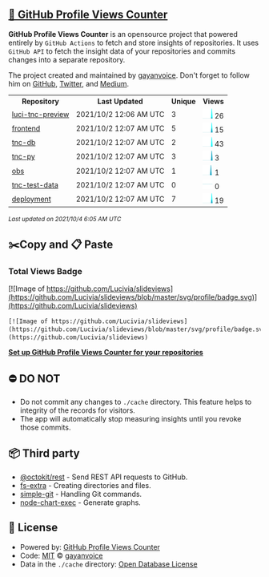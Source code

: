 ## [🚀 GitHub Profile Views Counter](https://github.com/gayanvoice/github-profile-views-counter)
**GitHub Profile Views Counter** is an opensource project that powered entirely by  `GitHub Actions` to fetch and store insights of repositories.
It uses `GitHub API` to fetch the insight data of your repositories and commits changes into a separate repository.

The project created and maintained by [gayanvoice](https://github.com/gayanvoice). Don't forget to follow him on [GitHub](https://github.com/gayanvoice), [Twitter](https://twitter.com/gayanvoice), and [Medium](https://gayanvoice.medium.com/).

<table>
	<tr>
		<th>
			Repository
		</th>
		<th>
			Last Updated
		</th>
		<th>
			Unique
		</th>
		<th>
			Views
		</th>
	</tr>
	<tr>
		<td>
			<a href="https://github.com/Lucivia/slideviews/tree/master/readme/385077368/year.md">
				luci-tnc-preview
			</a>
		</td>
		<td>
			2021/10/2 12:06 AM UTC
		</td>
		<td>
			3
		</td>
		<td>
			<img alt="Response time graph" src="https://github.com/Lucivia/slideviews/raw/master/graph/385077368/small/year.png" height="20"> 26
		</td>
	</tr>
	<tr>
		<td>
			<a href="https://github.com/Lucivia/slideviews/tree/master/readme/167859874/year.md">
				frontend
			</a>
		</td>
		<td>
			2021/10/2 12:07 AM UTC
		</td>
		<td>
			5
		</td>
		<td>
			<img alt="Response time graph" src="https://github.com/Lucivia/slideviews/raw/master/graph/167859874/small/year.png" height="20"> 15
		</td>
	</tr>
	<tr>
		<td>
			<a href="https://github.com/Lucivia/slideviews/tree/master/readme/399678571/year.md">
				tnc-db
			</a>
		</td>
		<td>
			2021/10/2 12:07 AM UTC
		</td>
		<td>
			2
		</td>
		<td>
			<img alt="Response time graph" src="https://github.com/Lucivia/slideviews/raw/master/graph/399678571/small/year.png" height="20"> 43
		</td>
	</tr>
	<tr>
		<td>
			<a href="https://github.com/Lucivia/slideviews/tree/master/readme/123514727/year.md">
				tnc-py
			</a>
		</td>
		<td>
			2021/10/2 12:07 AM UTC
		</td>
		<td>
			3
		</td>
		<td>
			<img alt="Response time graph" src="https://github.com/Lucivia/slideviews/raw/master/graph/123514727/small/year.png" height="20"> 3
		</td>
	</tr>
	<tr>
		<td>
			<a href="https://github.com/Lucivia/slideviews/tree/master/readme/375008507/year.md">
				obs
			</a>
		</td>
		<td>
			2021/10/2 12:07 AM UTC
		</td>
		<td>
			1
		</td>
		<td>
			<img alt="Response time graph" src="https://github.com/Lucivia/slideviews/raw/master/graph/375008507/small/year.png" height="20"> 1
		</td>
	</tr>
	<tr>
		<td>
			<a href="https://github.com/Lucivia/slideviews/tree/master/readme/394657460/year.md">
				tnc-test-data
			</a>
		</td>
		<td>
			2021/10/2 12:07 AM UTC
		</td>
		<td>
			0
		</td>
		<td>
			<img alt="Response time graph" src="https://github.com/Lucivia/slideviews/raw/master/graph/394657460/small/year.png" height="20"> 0
		</td>
	</tr>
	<tr>
		<td>
			<a href="https://github.com/Lucivia/slideviews/tree/master/readme/395047455/year.md">
				deployment
			</a>
		</td>
		<td>
			2021/10/2 12:07 AM UTC
		</td>
		<td>
			7
		</td>
		<td>
			<img alt="Response time graph" src="https://github.com/Lucivia/slideviews/raw/master/graph/395047455/small/year.png" height="20"> 19
		</td>
	</tr>
</table>

<small><i>Last updated on 2021/10/4 6:05 AM UTC</i></small>

## ✂️Copy and 📋 Paste
### Total Views Badge
[![Image of https://github.com/Lucivia/slideviews](https://github.com/Lucivia/slideviews/blob/master/svg/profile/badge.svg)](https://github.com/Lucivia/slideviews)

```readme
[![Image of https://github.com/Lucivia/slideviews](https://github.com/Lucivia/slideviews/blob/master/svg/profile/badge.svg)](https://github.com/Lucivia/slideviews)
```
[**Set up GitHub Profile Views Counter for your repositories**](https://github.com/gayanvoice/github-profile-views-counter)
## ⛔ DO NOT
- Do not commit any changes to `./cache` directory. This feature helps to integrity of the records for visitors.
- The app will automatically stop measuring insights until you revoke those commits.
## 📦 Third party

- [@octokit/rest](https://www.npmjs.com/package/@octokit/rest) - Send REST API requests to GitHub.
- [fs-extra](https://www.npmjs.com/package/fs-extra) - Creating directories and files.
- [simple-git](https://www.npmjs.com/package/simple-git) - Handling Git commands.
- [node-chart-exec](https://www.npmjs.com/package/node-chart-exec) - Generate graphs.
## 📄 License
- Powered by: [GitHub Profile Views Counter](https://github.com/gayanvoice/github-profile-views-counter)
- Code: [MIT](./LICENSE) © [gayanvoice](https://github.com/gayanvoice)
- Data in the `./cache` directory: [Open Database License](https://opendatacommons.org/licenses/odbl/1-0/)